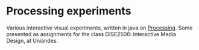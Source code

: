 # Processing experiments

Various interactive visual experiments, written in java on [Processing](http://processing.org). Some presented as assignments for the class DISE2506: Interactive Media Design, at Uniandes.
